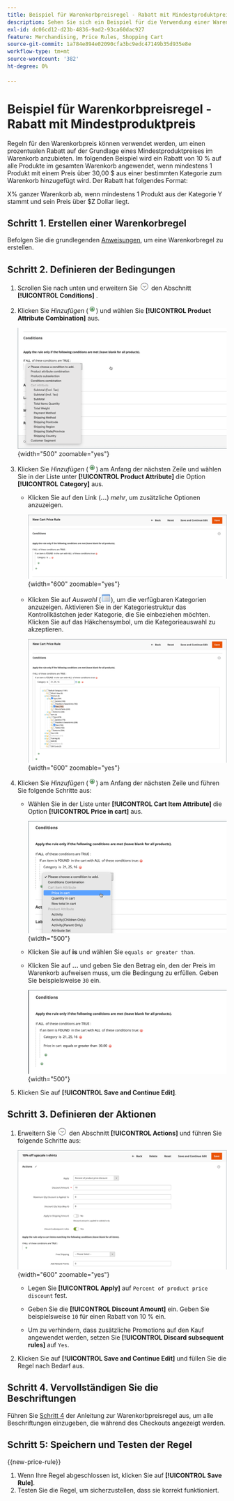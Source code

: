 ```yaml
---
title: Beispiel für Warenkorbpreisregel - Rabatt mit Mindestproduktpreis
description: Sehen Sie sich ein Beispiel für die Verwendung einer Warenkorb-Preisregel an, um einen Rabatt mit einem Mindestproduktpreis anzubieten.
exl-id: dc06cd12-d23b-4836-9ad2-93ca60dac927
feature: Merchandising, Price Rules, Shopping Cart
source-git-commit: 1a784e894e02090cfa3bc9edc47149b35d935e8e
workflow-type: tm+mt
source-wordcount: '382'
ht-degree: 0%

---
```


# Beispiel für Warenkorbpreisregel - Rabatt mit Mindestproduktpreis

Regeln für den Warenkorbpreis können verwendet werden, um einen prozentualen Rabatt auf der Grundlage eines Mindestproduktpreises im Warenkorb anzubieten. Im folgenden Beispiel wird ein Rabatt von 10 % auf alle Produkte im gesamten Warenkorb angewendet, wenn mindestens 1 Produkt mit einem Preis über 30,00 $ aus einer bestimmten Kategorie zum Warenkorb hinzugefügt wird. Der Rabatt hat folgendes Format:

X% ganzer Warenkorb ab, wenn mindestens 1 Produkt aus der Kategorie Y stammt und sein Preis über $Z Dollar liegt.

## Schritt 1. Erstellen einer Warenkorbregel

Befolgen Sie die grundlegenden [Anweisungen](price-rules-cart.md), um eine Warenkorbregel zu erstellen.

## Schritt 2. Definieren der Bedingungen

1. Scrollen Sie nach unten und erweitern Sie ![Erweiterungsauswahl](../assets/icon-display-expand.png) den Abschnitt **[!UICONTROL Conditions]** .

1. Klicken Sie _Hinzufügen_ (![Symbol hinzufügen](../assets/icon-add-green-circle.png)) und wählen Sie **[!UICONTROL Product Attribute Combination]** aus.

   ![Warenkorb-Preisregelbedingung - Produktattributkombination](./assets/condition1.png){width="500" zoomable="yes"}

1. Klicken Sie _Hinzufügen_ (![Symbol hinzufügen](../assets/icon-add-green-circle.png)) am Anfang der nächsten Zeile und wählen Sie in der Liste unter **[!UICONTROL Product Attribute]** die Option **[!UICONTROL Category]** aus.

   - Klicken Sie auf den Link (**…**) _mehr_, um zusätzliche Optionen anzuzeigen.

     ![Warenkorb-Preisregelbedingung - Kategorieoptionen](./assets/condition3.png){width="600" zoomable="yes"}

   - Klicken Sie auf _Auswahl_ (![Listensymbol](../assets/icon-list-chooser.png)), um die verfügbaren Kategorien anzuzeigen. Aktivieren Sie in der Kategoriestruktur das Kontrollkästchen jeder Kategorie, die Sie einbeziehen möchten. Klicken Sie auf das Häkchensymbol, um die Kategorieauswahl zu akzeptieren.

     ![Warenkorb-Preisregelbedingung - Kategorie](./assets/condition4.png){width="600" zoomable="yes"}

1. Klicken Sie _Hinzufügen_ (![Symbol hinzufügen](../assets/icon-add-green-circle.png)) am Anfang der nächsten Zeile und führen Sie folgende Schritte aus:

   - Wählen Sie in der Liste unter **[!UICONTROL Cart Item Attribute]** die Option **[!UICONTROL Price in cart]** aus.

     ![Warenkorb-Preisregelbedingung - Warenkorbartikel-Attribut](./assets/condition5.png){width="500"}

   - Klicken Sie auf **is** und wählen Sie `equals or greater than`.

   - Klicken Sie auf **…** und geben Sie den Betrag ein, den der Preis im Warenkorb aufweisen muss, um die Bedingung zu erfüllen. Geben Sie beispielsweise `30` ein.

     ![Warenkorb-Preisregelbedingung - Preis im Warenkorb](./assets/condition6.png){width="500"}

1. Klicken Sie auf **[!UICONTROL Save and Continue Edit]**.

## Schritt 3. Definieren der Aktionen

1. Erweitern Sie ![Erweiterungsauswahl](../assets/icon-display-expand.png) den Abschnitt **[!UICONTROL Actions]** und führen Sie folgende Schritte aus:

   ![Aktionen für Warenkorbpreisregeln](./assets/minimum-discount-actions.png){width="600" zoomable="yes"}

   - Legen Sie **[!UICONTROL Apply]** auf `Percent of product price discount` fest.

   - Geben Sie die **[!UICONTROL Discount Amount]** ein. Geben Sie beispielsweise `10` für einen Rabatt von 10 % ein.

   - Um zu verhindern, dass zusätzliche Promotions auf den Kauf angewendet werden, setzen Sie **[!UICONTROL Discard subsequent rules]** auf `Yes`.

1. Klicken Sie auf **[!UICONTROL Save and Continue Edit]** und füllen Sie die Regel nach Bedarf aus.

## Schritt 4. Vervollständigen Sie die Beschriftungen

Führen Sie [Schritt 4](price-rules-cart.md) der Anleitung zur Warenkorbpreisregel aus, um alle Beschriftungen einzugeben, die während des Checkouts angezeigt werden.

## Schritt 5: Speichern und Testen der Regel

{{new-price-rule}}

1. Wenn Ihre Regel abgeschlossen ist, klicken Sie auf **[!UICONTROL Save Rule]**.
1. Testen Sie die Regel, um sicherzustellen, dass sie korrekt funktioniert.
